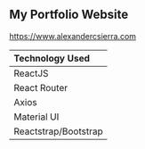 ## My Portfolio Website

https://www.alexandercsierra.com



|Technology Used|
|:-------------|
|ReactJS|
|React Router|
|Axios|
|Material UI |
|Reactstrap/Bootstrap|
